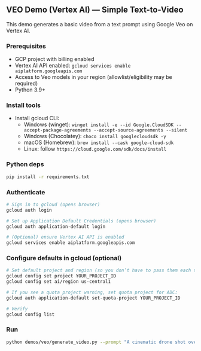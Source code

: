 ## VEO Demo (Vertex AI) — Simple Text-to-Video

This demo generates a basic video from a text prompt using Google Veo on Vertex AI.

### Prerequisites
- GCP project with billing enabled
- Vertex AI API enabled: `gcloud services enable aiplatform.googleapis.com`
- Access to Veo models in your region (allowlist/eligibility may be required)
- Python 3.9+

### Install tools
- Install gcloud CLI:
  - Windows (winget): `winget install -e --id Google.CloudSDK --accept-package-agreements --accept-source-agreements --silent`
  - Windows (Chocolatey): `choco install googlecloudsdk -y`
  - macOS (Homebrew): `brew install --cask google-cloud-sdk`
  - Linux: follow `https://cloud.google.com/sdk/docs/install`

### Python deps
```bash
pip install -r requirements.txt
```

### Authenticate
```bash
# Sign in to gcloud (opens browser)
gcloud auth login

# Set up Application Default Credentials (opens browser)
gcloud auth application-default login

# (Optional) ensure Vertex AI API is enabled
gcloud services enable aiplatform.googleapis.com
```

### Configure defaults in gcloud (optional)
```bash
# Set default project and region (so you don’t have to pass them each time)
gcloud config set project YOUR_PROJECT_ID
gcloud config set ai/region us-central1

# If you see a quota project warning, set quota project for ADC:
gcloud auth application-default set-quota-project YOUR_PROJECT_ID

# Verify
gcloud config list
```

### Run
```bash
python demos/veo/generate_video.py --prompt "A cinematic drone shot over snowy mountains at sunrise" --count 3
```


